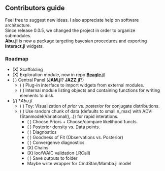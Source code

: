 ## Contributors guide
Feel free to suggest new ideas. I also appreciate help on software architecture.  
Since release 0.0.5, we changed the project in order to organize submodules.  
**Abu.jl** is now a package targeting bayesian procedures and exporting **Interact.jl** widgets.  

### Roadmap  

* (X) Scaffolding  
* (X) Exploration module, now in repo [**Beagle.jl**](https://github.com/fdemacedof/Beagle.jl)   
* ( ) Central Panel (**JAM.jl**? **JAZZ.jl**?)  
	* ( ) Plug-in interface to import widgets from external modules.   
	* ( ) Internal module listing objects and containing functions for writing elements to disk.  
* (/) **Abu.jl* 
	* ( ) Toy: Visualization of *prior* vs. *posterior* for conjugate distributions.  
	* ( ) Use random chunk of data (defaults to small n_max) with ADVI (Stanmodel(Variational(),..)) for rapid interations.  
		* ( ) Choose Priors + Choose/compare likelihood functs.  
		* ( ) Posterior density vs. Data points.  
        * ( ) Diagnostics 
		* ( ) Goodness of Fit (Observations vs. Posterior)  
		* ( ) Convergenve diagnostics   
		* (X) Chains   
		* (X) loo/WAIC validation (.RCall)  
		* ( ) Save outputs to folder  
		* Maybe write wrapper for CmdStan/Mamba.jl model  

